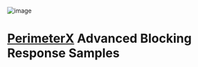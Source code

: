 ![image](https://s.perimeterx.net/logo.png)

# [PerimeterX](http://www.perimeterx.com) Advanced Blocking Response Samples
